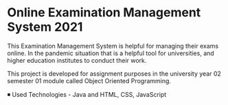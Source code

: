 # Online Examination Management System 2021

This Examination Management System is helpful for managing their exams online. In the pandemic situation that is a helpful tool for universities, and higher education institutes to conduct their work.

This project is developed for assignment purposes in the university year 02 semester 01 module called Object Oriented Programming. 

◾ Used Technologies - Java and HTML, CSS, JavaScript
